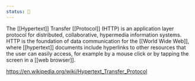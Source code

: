```yaml
---
status: 🌾
---
```


The [[Hypertext]] Transfer [[Protocol]] (HTTP) is an application layer protocol for distributed, collaborative, hypermedia information systems. HTTP is the foundation of data communication for the [[World Wide Web]], where [[hypertext]] documents include hyperlinks to other resources that the user can easily access, for example by a mouse click or by tapping the screen in a [[web browser]].

<https://en.wikipedia.org/wiki/Hypertext_Transfer_Protocol>